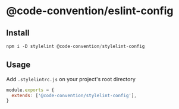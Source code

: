 # @code-convention/eslint-config

## Install

```js
npm i -D stylelint @code-convention/stylelint-config
```

## Usage

Add `.stylelintrc.js` on your project's root directory

```js
module.exports = {
  extends: ['@code-convention/stylelint-config'],
}
```
